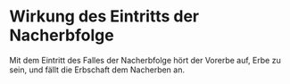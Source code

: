 # Wirkung des Eintritts der Nacherbfolge

Mit dem Eintritt des Falles der Nacherbfolge hört der Vorerbe auf, Erbe zu sein, und fällt die Erbschaft dem Nacherben an.